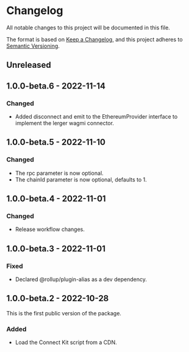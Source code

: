 # Changelog

All notable changes to this project will be documented in this file.

The format is based on [Keep a Changelog](https://keepachangelog.com/en/1.0.0/),
and this project adheres to [Semantic Versioning](https://semver.org/spec/v2.0.0.html).

## Unreleased

## 1.0.0-beta.6 - 2022-11-14
### Changed
- Added disconnect and emit to the EthereumProvider interface to implement
  the lerger wagmi connector.

## 1.0.0-beta.5 - 2022-11-10
### Changed
- The rpc parameter is now optional.
- The chainId parameter is now optional, defaults to 1.

## 1.0.0-beta.4 - 2022-11-01
### Changed
- Release workflow changes.

## 1.0.0-beta.3 - 2022-11-01
### Fixed
- Declared @rollup/plugin-alias as a dev dependency.

## 1.0.0-beta.2 - 2022-10-28
This is the first public version of the package.

### Added
- Load the Connect Kit script from a CDN.
